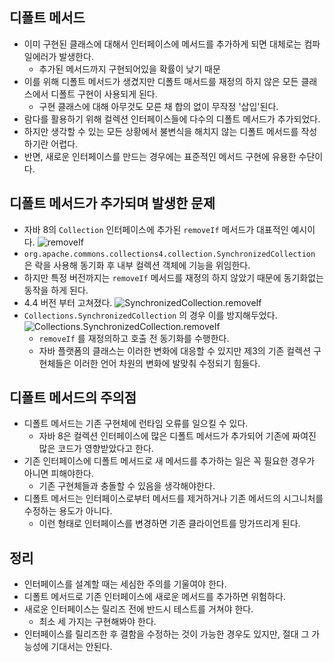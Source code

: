 ## 디폴트 메서드
- 이미 구현된 클래스에 대해서 인터페이스에 메서드를 추가하게 되면 대체로는 컴파일에러가 발생한다.
  - 추가된 메서드까지 구현되어있을 확률이 낮기 때문
- 이를 위해 디폴트 메서드가 생겼지만 디폴트 매서드를 재정의 하지 않은 모든 클래스에서 디폴트 구현이 사용되게 된다.
  - 구현 클래스에 대해 아무것도 모른 채 합의 없이 무작정 '삽입'된다.
- 람다를 활용하기 위해 컬렉션 인터페이스들에 다수의 디폴트 메서드가 추가되었다.
- 하지만 생각할 수 있는 모든 상황에서 불변식을 해치지 않는 디폴트 메서드를 작성하기란 어렵다.
- 반면, 새로운 인터페이스를 만드는 경우에는 표준적인 메서드 구현에 유용한 수단이다.

## 디폴트 메서드가 추가되며 발생한 문제
- 자바 8의 `Collection` 인터페이스에 추가된 `removeIf` 메서드가 대표적인 예시이다.
  ![removeIf](https://github.com/Evil-Goblin/BookStudy/assets/74400861/8458add0-f43e-4a62-8863-5fe2032c5a20)
- `org.apache.commons.collections4.collection.SynchronizedCollection` 은 락을 사용해 동기화 후 내부 컬렉션 객체에 기능을 위임한다.
- 하지만 특정 버전까지는 `removeIf` 메서드를 재정의 하지 않았기 때문에 동기화없는 동작을 하게 된다.
- 4.4 버전 부터 고쳐졌다.
  ![SynchronizedCollection.removeIf](https://github.com/Evil-Goblin/BookStudy/assets/74400861/04568634-5631-41f7-a323-06304a14c81b)
- `Collections.SynchronizedCollection` 의 경우 이를 방지해두었다.
  ![Collections.SynchronizedCollection.removeIf](https://github.com/Evil-Goblin/BookStudy/assets/74400861/21773e33-c495-4186-9be7-70aa9018769e)
  - `removeIf` 를 재정의하고 호출 전 동기화를 수행한다.
  - 자바 플랫폼의 클래스는 이러한 변화에 대응할 수 있지만 제3의 기존 컬렉션 구현체들은 이러한 언어 차원의 변화에 발맞춰 수정되기 힘들다.

## 디폴트 메서드의 주의점
- 디폴트 메서드는 기존 구현체에 런타임 오류를 일으킬 수 있다.
  - 자바 8은 컬렉션 인터페이스에 많은 디폴트 메서드가 추가되어 기존에 짜여진 많은 코드가 영향받았다고 한다.
- 기존 인터페이스에 디폴트 메서드로 새 메서드를 추가하는 일은 꼭 필요한 경우가 아니면 피해야한다.
  - 기존 구현체들과 충돌할 수 있음을 생각해야한다.
- 디폴트 메서드는 인터페이스로부터 메서드를 제거하거나 기존 메서드의 시그니처를 수정하는 용도가 아니다.
  - 이런 형태로 인터페이스를 변경하면 기존 클라이언트를 망가뜨리게 된다.

## 정리
- 인터페이스를 설계할 때는 세심한 주의를 기울여야 한다.
- 디폴트 메서드로 기존 인터페이스에 새로운 메서드를 추가하면 위험하다.
- 새로운 인터페이스는 릴리즈 전에 반드시 테스트를 거쳐야 한다.
  - 최소 세 가지는 구현해봐야 한다.
- 인터페이스를 릴리즈한 후 결함을 수정하는 것이 가능한 경우도 있지만, 절대 그 가능성에 기대서는 안된다.
